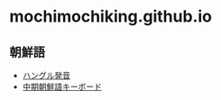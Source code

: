 # mochimochiking.github.io

## 朝鮮語
* [ハングル発音](hangeul.html)
* [中期朝鮮語キーボード](middleHangeulKeyboard.html)
